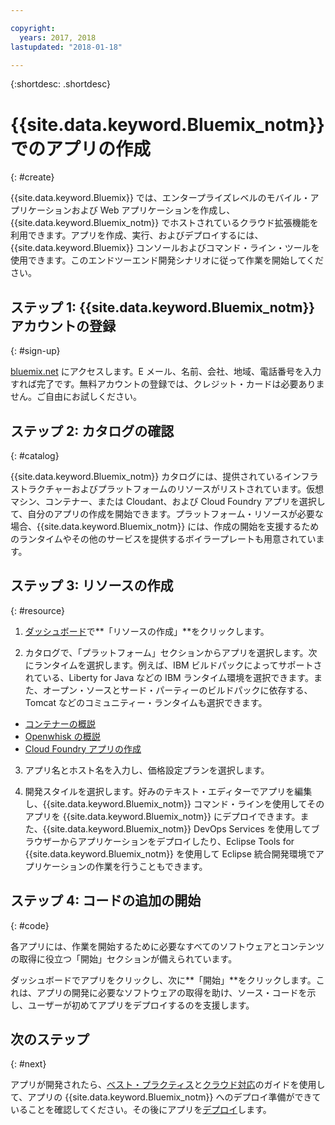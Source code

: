 ```yaml
---

copyright:
  years: 2017, 2018
lastupdated: "2018-01-18"

---
```


{:shortdesc: .shortdesc}

# {{site.data.keyword.Bluemix_notm}} でのアプリの作成
{: #create}

{{site.data.keyword.Bluemix}} では、エンタープライズレベルのモバイル・アプリケーションおよび Web アプリケーションを作成し、{{site.data.keyword.Bluemix_notm}} でホストされているクラウド拡張機能を利用できます。アプリを作成、実行、およびデプロイするには、{{site.data.keyword.Bluemix}} コンソールおよびコマンド・ライン・ツールを使用できます。このエンドツーエンド開発シナリオに従って作業を開始してください。

## ステップ 1: {{site.data.keyword.Bluemix_notm}} アカウントの登録
{: #sign-up}

[bluemix.net](bluemix.net) にアクセスします。E メール、名前、会社、地域、電話番号を入力すれば完了です。無料アカウントの登録では、クレジット・カードは必要ありません。ご自由にお試しください。

## ステップ 2: カタログの確認
{: #catalog}

{{site.data.keyword.Bluemix_notm}} カタログには、提供されているインフラストラクチャーおよびプラットフォームのリソースがリストされています。仮想マシン、コンテナー、または Cloudant、および Cloud Foundry アプリを選択して、自分のアプリの作成を開始できます。プラットフォーム・リソースが必要な場合、{{site.data.keyword.Bluemix_notm}} には、作成の開始を支援するためのランタイムやその他のサービスを提供するボイラープレートも用意されています。

## ステップ 3: リソースの作成
{: #resource}

1. [ダッシュボード](https://console.bluemix.net/dashboard/apps/)で**「リソースの作成」**をクリックします。

2. カタログで、「プラットフォーム」セクションからアプリを選択します。次にランタイムを選択します。例えば、IBM ビルドパックによってサポートされている、Liberty for Java などの IBM ランタイム環境を選択できます。また、オープン・ソースとサード・パーティーのビルドパックに依存する、Tomcat などのコミュニティー・ランタイムも選択できます。

  * [コンテナーの概説](../containers/container_index.html)
  * [Openwhisk の概説](../openwhisk/index.html)
  * [Cloud Foundry アプリの作成](../cfapps/index.html#creating_cloud_foundry_apps)

3. アプリ名とホスト名を入力し、価格設定プランを選択します。

4. 開発スタイルを選択します。好みのテキスト・エディターでアプリを編集し、{{site.data.keyword.Bluemix_notm}} コマンド・ラインを使用してそのアプリを {{site.data.keyword.Bluemix_notm}} にデプロイできます。また、{{site.data.keyword.Bluemix_notm}} DevOps Services を使用してブラウザーからアプリケーションをデプロイしたり、Eclipse Tools for {{site.data.keyword.Bluemix_notm}} を使用して Eclipse 統合開発環境でアプリケーションの作業を行うこともできます。

## ステップ 4: コードの追加の開始
{: #code}

各アプリには、作業を開始するために必要なすべてのソフトウェアとコンテンツの取得に役立つ「開始」セクションが備えられています。

ダッシュボードでアプリをクリックし、次に**「開始」**をクリックします。これは、アプリの開発に必要なソフトウェアの取得を助け、ソース・コードを示し、ユーザーが初めてアプリをデプロイするのを支援します。

## 次のステップ
{: #next}

アプリが開発されたら、[ベスト・プラクティス](best-practice.html)と[クラウド対応](cloud-ready.html)のガイドを使用して、アプリの {{site.data.keyword.Bluemix_notm}} へのデプロイ準備ができていることを確認してください。その後にアプリを[デプロイ](../starters/install_cli.html)します。
